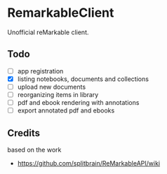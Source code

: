 # RemarkableClient

Unofficial reMarkable client.

## Todo

- [ ] app registration 
- [x] listing notebooks, documents and collections
- [ ] upload new documents
- [ ] reorganizing items in library
- [ ] pdf and ebook rendering with annotations
- [ ] export annotated pdf and ebooks

## Credits

based on the work 

* https://github.com/splitbrain/ReMarkableAPI/wiki
